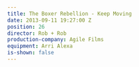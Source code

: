 ```yaml
---
title: The Boxer Rebellion - Keep Moving
date: 2013-09-11 19:27:00 Z
position: 26
director: Rob + Rob
production-company: Agile Films
equipment: Arri Alexa
is-shown: false
---
```


